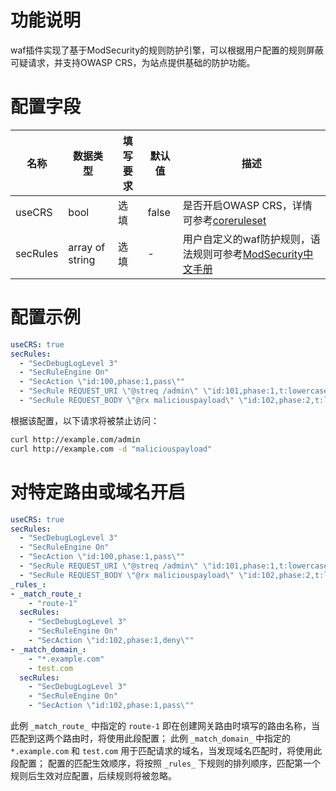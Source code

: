 # 功能说明
waf插件实现了基于ModSecurity的规则防护引擎，可以根据用户配置的规则屏蔽可疑请求，并支持OWASP CRS，为站点提供基础的防护功能。

# 配置字段
| 名称 | 数据类型 | 填写要求 |  默认值 | 描述 |
| -------- | -------- | -------- | -------- | -------- |
| useCRS | bool | 选填 | false | 是否开启OWASP CRS，详情可参考[coreruleset](https://github.com/coreruleset/coreruleset/tree/v3.3.2) |
| secRules | array of string | 选填 | - | 用户自定义的waf防护规则，语法规则可参考[ModSecurity中文手册](http://www.modsecurity.cn/chm/) |

# 配置示例
```yaml
useCRS: true
secRules: 
  - "SecDebugLogLevel 3"
  - "SecRuleEngine On"
  - "SecAction \"id:100,phase:1,pass\""
  - "SecRule REQUEST_URI \"@streq /admin\" \"id:101,phase:1,t:lowercase,deny\""
  - "SecRule REQUEST_BODY \"@rx maliciouspayload\" \"id:102,phase:2,t:lowercase,deny\""
```

根据该配置，以下请求将被禁止访问：
```bash
curl http://example.com/admin
curl http://example.com -d "maliciouspayload"
```

# 对特定路由或域名开启
```yaml
useCRS: true
secRules: 
  - "SecDebugLogLevel 3"
  - "SecRuleEngine On"
  - "SecAction \"id:100,phase:1,pass\""
  - "SecRule REQUEST_URI \"@streq /admin\" \"id:101,phase:1,t:lowercase,deny\""
  - "SecRule REQUEST_BODY \"@rx maliciouspayload\" \"id:102,phase:2,t:lowercase,deny\""
_rules_:
- _match_route_:
    - "route-1"
  secRules:
    - "SecDebugLogLevel 3"
    - "SecRuleEngine On"
    - "SecAction \"id:102,phase:1,deny\""
- _match_domain_:
    - "*.example.com"
    - test.com
  secRules:
    - "SecDebugLogLevel 3"
    - "SecRuleEngine On"
    - "SecAction \"id:102,phase:1,pass\""
```

此例 `_match_route_` 中指定的 `route-1` 即在创建网关路由时填写的路由名称，当匹配到这两个路由时，将使用此段配置； 此例 `_match_domain_` 中指定的 `*.example.com` 和 `test.com` 用于匹配请求的域名，当发现域名匹配时，将使用此段配置； 配置的匹配生效顺序，将按照 `_rules_` 下规则的排列顺序，匹配第一个规则后生效对应配置，后续规则将被忽略。
